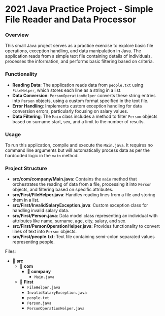 # 2021 Java Practice Project - Simple File Reader and Data Processor

### Overview

This small Java project serves as a practice exercise to explore basic file operations, exception handling, and data manipulation in Java. The application reads from a simple text file containing details of individuals, processes the information, and performs basic filtering based on criteria.

### Functionality

- **Reading Data**: The application reads data from `people.txt` using `FileHelper`, which stores each line as a string in a list.
- **Data Conversion**: `PersonOperationHelper` converts these string entries into `Person` objects, using a custom format specified in the text file.
- **Error Handling**: Implements custom exception handling for data conversion errors, particularly focusing on salary values.
- **Data Filtering**: The `Main` class includes a method to filter `Person` objects based on surname start, sex, and a limit to the number of results.

### Usage

To run this application, compile and execute the `Main.java`. It requires no command line arguments but will automatically process data as per the hardcoded logic in the `main` method.

### Project Structure

- **src/com/company/Main.java**: Contains the `main` method that orchestrates the reading of data from a file, processing it into `Person` objects, and filtering based on specific attributes.
- **src/First/FileHelper.java**: Handles reading lines from a file and storing them in a list.
- **src/First/InvalidSalaryException.java**: Custom exception class for handling invalid salary data.
- **src/First/Person.java**: Data model class representing an individual with attributes like name, surname, age, city, salary, and sex.
- **src/First/PersonOperationHelper.java**: Provides functionality to convert lines of text into `Person` objects.
- **src/First/people.txt**: Text file containing semi-colon separated values representing people.

Files:
- 📁 **src**
  - 📁 **com**
    - 📁 **company**
      - `Main.java`
  - 📁 **First**
    - `FileHelper.java`
    - `InvalidSalaryException.java`
    - `people.txt`
    - `Person.java`
    - `PersonOperationHelper.java`
